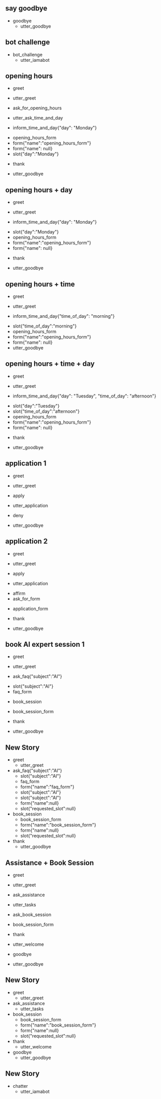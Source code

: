 ## say goodbye
* goodbye
  - utter_goodbye

## bot challenge
* bot_challenge
  - utter_iamabot

## opening hours
* greet
 - utter_greet
* ask_for_opening_hours
 - utter_ask_time_and_day
* inform_time_and_day{"day": "Monday"}
 - opening_hours_form
 - form{"name":"opening_hours_form"}
 - form{"name": null}
 - slot{"day":"Monday"}
* thank
 - utter_goodbye

## opening hours + day
* greet
 - utter_greet
* inform_time_and_day{"day": "Monday"}
 - slot{"day":"Monday"}
 - opening_hours_form
 - form{"name":"opening_hours_form"}
 - form{"name": null}
* thank
 - utter_goodbye

## opening hours + time
* greet
 - utter_greet
* inform_time_and_day{"time_of_day": "morning"}
 - slot{"time_of_day":"morning"}
 - opening_hours_form
 - form{"name":"opening_hours_form"}
 - form{"name": null}
 - utter_goodbye

## opening hours + time + day
* greet
 - utter_greet
* inform_time_and_day{"day": "Tuesday", "time_of_day": "afternoon"}
 - slot{"day":"Tuesday"}
 - slot{"time_of_day":"afternoon"}
 - opening_hours_form
 - form{"name":"opening_hours_form"}
 - form{"name": null}
* thank
 - utter_goodbye

## application 1
* greet
 - utter_greet
* apply
 - utter_application
* deny
 - utter_goodbye

## application 2
* greet
 - utter_greet
* apply
 - utter_application
* affirm
* ask_for_form
 - application_form
* thank
 - utter_goodbye

## book AI expert session 1
* greet
 - utter_greet
* ask_faq{"subject":"AI"}
 - slot{"subject":"AI"}
 - faq_form
* book_session
 - book_session_form
* thank
 - utter_goodbye

## New Story

* greet
    - utter_greet
* ask_faq{"subject":"AI"}
    - slot{"subject":"AI"}
    - faq_form
    - form{"name":"faq_form"}
    - slot{"subject":"AI"}
    - slot{"subject":"AI"}
    - form{"name":null}
    - slot{"requested_slot":null}
* book_session
    - book_session_form
    - form{"name":"book_session_form"}
    - form{"name":null}
    - slot{"requested_slot":null}
* thank
    - utter_goodbye

## Assistance + Book Session
* greet
 - utter_greet
* ask_assistance
 - utter_tasks
* ask_book_session
 - book_session_form
* thank
 - utter_welcome
* goodbye
 - utter_goodbye

## New Story

* greet
    - utter_greet
* ask_assistance
    - utter_tasks
* book_session
    - book_session_form
    - form{"name":"book_session_form"}
    - form{"name":null}
    - slot{"requested_slot":null}
* thank
    - utter_welcome
* goodbye
    - utter_goodbye

## New Story

* chatter
    - utter_iamabot
